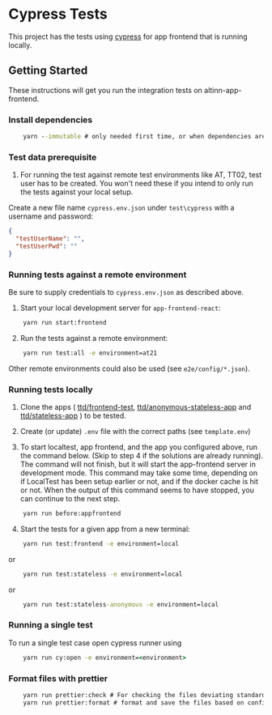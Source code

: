 # Cypress Tests

This project has the tests using [cypress](https://www.cypress.io/) for app frontend that is running locally.

## Getting Started

These instructions will get you run the integration tests on altinn-app-frontend.

### Install dependencies

```cmd
    yarn --immutable # only needed first time, or when dependencies are updated
```

### Test data prerequisite

1. For running the test against remote test environments like AT, TT02, test user has to be created. You won't need
   these if you intend to only run the tests against your local setup.

Create a new file name `cypress.env.json` under `test\cypress` with a username and password:

```json
{
  "testUserName": "",
  "testUserPwd": ""
}
```

### Running tests against a remote environment

Be sure to supply credentials to `cypress.env.json` as described above.

1. Start your local development server for `app-frontend-react`:

```cmd
    yarn run start:frontend
```

2. Run the tests against a remote environment:

```cmd
    yarn run test:all -e environment=at21
```

Other remote environments could also be used (see `e2e/config/*.json`).

### Running tests locally

1. Clone the apps (
   [ttd/frontend-test](https://dev.altinn.studio/repos/ttd/frontend-test),
   [ttd/anonymous-stateless-app](https://dev.altinn.studio/repos/ttd/anonymous-stateless-app) and
   [ttd/stateless-app](https://dev.altinn.studio/repos/ttd/stateless-app)
   ) to be tested.

2. Create (or update) `.env` file with the correct paths (see `template.env`)

3. To start localtest, app frontend, and the app you configured above, run the command below.
   (Skip to step 4 if the solutions are already running). The command will not finish, but it will start the app-frontend server in development mode. This command may take some time, depending on if LocalTest has been setup earlier or not, and if the docker cache is hit or not. When the output of this command seems to have stopped, you can continue to the next step.

```cmd
    yarn run before:appfrontend
```

4. Start the tests for a given app from a new terminal:

```cmd
    yarn run test:frontend -e environment=local
```

or

```cmd
    yarn run test:stateless -e environment=local
```

or

```cmd
    yarn run test:stateless-anonymous -e environment=local
```

### Running a single test

To run a single test case open cypress runner using

```cmd
    yarn run cy:open -e environment=<environment>
```

### Format files with prettier

```cmd
    yarn run prettier:check # For checking the files deviating standards
    yarn run prettier:format # format and save the files based on config
```
